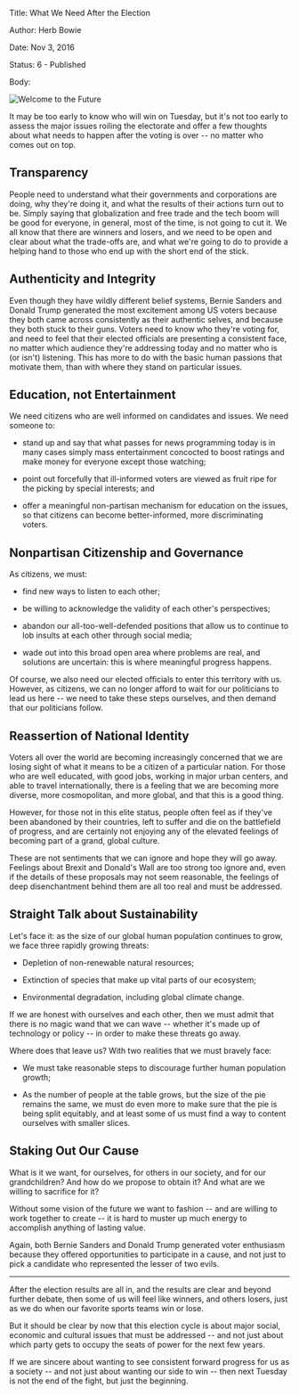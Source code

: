 Title:  What We Need After the Election

Author: Herb Bowie

Date:   Nov 3, 2016

Status: 6 - Published

Body:   
 
<p><img class="img-top-right" style="max-width: 100%; height: auto;" src="../../images/welcome-to-the-future.jpg" alt="Welcome to the Future" title="Welcome to the Future" /></p>

It may be too early to know who will win on Tuesday, but it's not too early to assess the major issues roiling the electorate and offer a few thoughts about what needs to happen after the voting is over -- no matter who comes out on top.

## Transparency

People need to understand what their governments and corporations are doing, why they're doing it, and what the results of their actions turn out to be. Simply saying that globalization and free trade and the tech boom will be good for everyone, in general, most of the time, is not going to cut it. We all know that there are winners and losers, and we need to be open and clear about what the trade-offs are, and what we're going to do to provide a helping hand to those who end up with the short end of the stick.

## Authenticity and Integrity

Even though they have wildly different belief systems, Bernie Sanders and Donald Trump generated the most excitement among US voters because they both came across consistently as their authentic selves, and because they both stuck to their guns. Voters need to know who they're voting for, and need to feel that their elected officials are presenting a consistent face, no matter which audience they're addressing today and no matter who is (or isn't) listening. This has more to do with the basic human passions that motivate them, than with where they stand on particular issues.

## Education, not Entertainment

We need citizens who are well informed on candidates and issues. We need someone to:

* stand up and say that what passes for news programming today  is in many cases simply mass entertainment concocted to boost ratings and make money for everyone except those watching;

* point out forcefully that ill-informed voters are viewed as fruit ripe for the picking by special interests; and

* offer a meaningful non-partisan mechanism for education on the issues, so that citizens can become better-informed, more discriminating voters.

## Nonpartisan Citizenship and Governance

As citizens, we must:

* find new ways to listen to each other;

* be willing to acknowledge the validity of each other's perspectives;

* abandon our all-too-well-defended positions that allow us to continue to lob insults at each other through social media;

* wade out into this broad open area where problems are real, and solutions are uncertain: this is where meaningful progress happens.

Of course, we also need our elected officials to enter this territory with us. However, as citizens, we can no longer afford to wait for our politicians to lead us here -- we need to take these steps ourselves, and then demand that our politicians follow.

## Reassertion of National Identity

Voters all over the world are becoming increasingly concerned that we are losing sight of what it means to be a citizen of a particular nation. For those who are well educated, with good jobs, working in major urban centers, and able to travel internationally, there is a feeling that we are becoming more diverse, more cosmopolitan, and more global, and that this is a good thing.

However, for those not in this elite status, people often feel as if they've been abandoned by their countries, left to suffer and die on the battlefield of progress, and are certainly not enjoying any of the elevated feelings of becoming part of a grand, global culture.

These are not sentiments that we can ignore and hope they will go away. Feelings about Brexit and Donald's Wall are too strong too ignore and, even if the details of these proposals may not seem reasonable, the feelings of deep disenchantment behind them are all too real and must be addressed.

## Straight Talk about Sustainability

Let's face it: as the size of our global human population continues to grow, we face three rapidly growing threats:

* Depletion of non-renewable natural resources;

* Extinction of species that make up vital parts of our ecosystem;

* Environmental degradation, including global climate change.

If we are honest with ourselves and each other, then we must admit that there is no magic wand that we can wave -- whether it's made up of technology or policy -- in order to make these threats go away.

Where does that leave us? With two realities that we must bravely face:

* We must take reasonable steps to discourage further human population growth;

* As the number of people at the table grows, but the size of the pie remains the same, we must do even more to make sure that the pie is being split equitably, and at least some of us must find a way to content ourselves with smaller slices.

## Staking Out Our Cause

What is it we want, for ourselves, for others in our society, and for our grandchildren? And how do we propose to obtain it? And what are we willing to sacrifice for it?

Without some vision of the future we want to fashion -- and are willing to work together to create -- it is hard to muster up much energy to accomplish anything of lasting value.

Again, both Bernie Sanders and Donald Trump generated voter enthusiasm because they offered opportunities to participate in a cause, and not just to pick a candidate who represented the lesser of two evils.

----

After the election results are all in, and the results are clear and beyond further debate, then some of us will feel like winners, and others losers, just as we do when our favorite sports teams win or lose.

But it should be clear by now that this election cycle is about major social, economic and cultural issues that must be addressed -- and not just about which party gets to occupy the seats of power for the next few years.

If we are sincere about wanting to see consistent forward progress for us as a society -- and not just about wanting our side to win -- then next Tuesday is not the end of the fight, but just the beginning.


